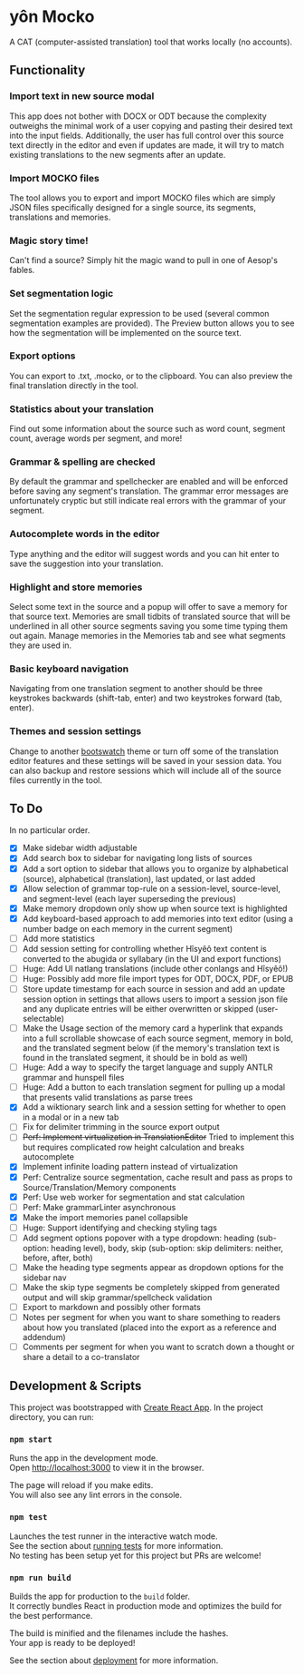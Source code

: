 # yôn Mocko

A CAT (computer-assisted translation) tool that works locally (no accounts). 

## Functionality

### Import text in new source modal
This app does not bother with DOCX or ODT because the complexity outweighs the minimal work of a user copying and pasting their desired text into the input fields. Additionally, the user has full control over this source text directly in the editor and even if updates are made, it will try to match existing translations to the new segments after an update.

### Import MOCKO files
The tool allows you to export and import MOCKO files which are simply JSON files specifically designed for a single source, its segments, translations and memories.

### Magic story time!
Can't find a source? Simply hit the magic wand to pull in one of Aesop's fables.

### Set segmentation logic
Set the segmentation regular expression to be used (several common segmentation examples are provided). The Preview button allows you to see how the segmentation will be implemented on the source text.

### Export options
You can export to .txt, .mocko, or to the clipboard. You can also preview the final translation directly in the tool.

### Statistics about your translation
Find out some information about the source such as word count, segment count, average words per segment, and more!

### Grammar & spelling are checked
By default the grammar and spellchecker are enabled and will be enforced before saving any segment's translation. The grammar error messages are unfortunately cryptic but still indicate real errors with the grammar of your segment.

### Autocomplete words in the editor
Type anything and the editor will suggest words and you can hit enter to save the suggestion into your translation.

### Highlight and store memories
Select some text in the source and a popup will offer to save a memory for that source text. Memories are small tidbits of translated source that will be underlined in all other source segments saving you some time typing them out again. Manage memories in the Memories tab and see what segments they are used in.

### Basic keyboard navigation
Navigating from one translation segment to another should be three keystrokes backwards (shift-tab, enter) and two keystrokes forward (tab, enter).

### Themes and session settings
Change to another [bootswatch](https://bootswatch.com) theme or turn off some of the translation editor features and these settings will be saved in your session data. You can also backup and restore sessions which will include all of the source files currently in the tool.

## To Do
In no particular order.

- [x] Make sidebar width adjustable
- [x] Add search box to sidebar for navigating long lists of sources
- [x] Add a sort option to sidebar that allows you to organize by alphabetical (source), alphabetical (translation), last updated, or last added
- [x] Allow selection of grammar top-rule on a session-level, source-level, and segment-level (each layer superseding the previous)
- [x] Make memory dropdown only show up when source text is highlighted
- [x] Add keyboard-based approach to add memories into text editor (using a number badge on each memory in the current segment)
- [ ] Add more statistics
- [ ] Add session setting for controlling whether Hîsyêô text content is converted to the abugida or syllabary (in the UI and export functions)
- [ ] Huge: Add UI natlang translations (include other conlangs and Hîsyêô!)
- [ ] Huge: Possibly add more file import types for ODT, DOCX, PDF, or EPUB
- [ ] Store update timestamp for each source in session and add an update session option in settings that allows users to import a session json file and any duplicate entries will be either overwritten or skipped (user-selectable)
- [ ] Make the Usage section of the memory card a hyperlink that expands into a full scrollable showcase of each source segment, memory in bold, and the translated segment below (if the memory's translation text is found in the translated segment, it should be in bold as well)
- [ ] Huge: Add a way to specify the target language and supply ANTLR grammar and hunspell files
- [ ] Huge: Add a button to each translation segment for pulling up a modal that presents valid translations as parse trees
- [x] Add a wiktionary search link and a session setting for whether to open in a modal or in a new tab
- [ ] Fix for delimiter trimming in the source export output
- [ ] ~~Perf: Implement virtualization in TranslationEditor~~ Tried to implement this but requires complicated row height calculation and breaks autocomplete
- [x] Implement infinite loading pattern instead of virtualization
- [x] Perf: Centralize source segmentation, cache result and pass as props to Source/Translation/Memory components
- [x] Perf: Use web worker for segmentation and stat calculation
- [ ] Perf: Make grammarLinter asynchronous
- [x] Make the import memories panel collapsible
- [ ] Huge: Support identifying and checking styling tags
- [ ] Add segment options popover with a type dropdown: heading (sub-option: heading level), body, skip (sub-option: skip delimiters: neither, before, after, both)
- [ ] Make the heading type segments appear as dropdown options for the sidebar nav
- [ ] Make the skip type segments be completely skipped from generated output and will skip grammar/spellcheck validation
- [ ] Export to markdown and possibly other formats
- [ ] Notes per segment for when you want to share something to readers about how you translated (placed into the export as a reference and addendum)
- [ ] Comments per segment for when you want to scratch down a thought or share a detail to a co-translator

## Development & Scripts

This project was bootstrapped with [Create React App](https://github.com/facebook/create-react-app). In the project directory, you can run:

### `npm start`

Runs the app in the development mode.\
Open [http://localhost:3000](http://localhost:3000) to view it in the browser.

The page will reload if you make edits.\
You will also see any lint errors in the console.

### `npm test`

Launches the test runner in the interactive watch mode.\
See the section about [running tests](https://facebook.github.io/create-react-app/docs/running-tests) for more information.\
No testing has been setup yet for this project but PRs are welcome!

### `npm run build`

Builds the app for production to the `build` folder.\
It correctly bundles React in production mode and optimizes the build for the best performance.

The build is minified and the filenames include the hashes.\
Your app is ready to be deployed!

See the section about [deployment](https://facebook.github.io/create-react-app/docs/deployment) for more information.
